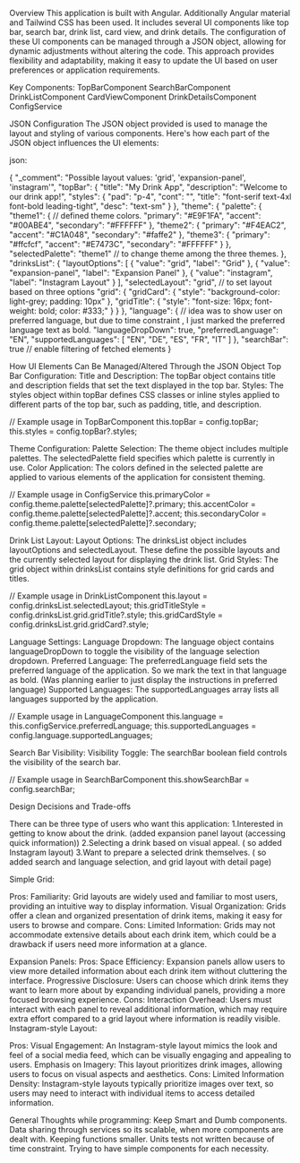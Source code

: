 Overview
This application is built with Angular. Additionally Angular material and Tailwind CSS has been used. It includes several UI components like top bar, search bar, drink list, card view, and drink details. The configuration of these UI components can be managed through a JSON object, allowing for dynamic adjustments without altering the code. This approach provides flexibility and adaptability, making it easy to update the UI based on user preferences or application requirements.

Key Components:
TopBarComponent
SearchBarComponent
DrinkListComponent
CardViewComponent
DrinkDetailsComponent
ConfigService

JSON Configuration
The JSON object provided is used to manage the layout and styling of various components. Here's how each part of the JSON object influences the UI elements:

json:

{
"\_comment": "Possible layout values: 'grid', 'expansion-panel', 'instagram'",
"topBar": {
"title": "My Drink App",
"description": "Welcome to our drink app!",
"styles": {
"pad": "p-4",
"cont": "",
"title": "font-serif text-4xl font-bold leading-tight",
"desc": "text-sm"
}
},
"theme": {
"palette": {
"theme1": { // defined theme colors.
"primary": "#E9F1FA",
"accent": "#00ABE4",
"secondary": "#FFFFFF"
},
"theme2": {
"primary": "#F4EAC2",
"accent": "#C1A048",
"secondary": "#faffe2"
},
"theme3": {
"primary": "#ffcfcf",
"accent": "#E7473C",
"secondary": "#FFFFFF"
}
},
"selectedPalette": "theme1" // to change theme among the three themes.
},
"drinksList": {
"layoutOptions": [
{
"value": "grid",
"label": "Grid"
},
{
"value": "expansion-panel",
"label": "Expansion Panel"
},
{
"value": "instagram",
"label": "Instagram Layout"
}
],
"selectedLayout": "grid", // to set layout based on three options
"grid": {
"gridCard": {
"style": "background-color: light-grey; padding: 10px"
},
"gridTitle": {
"style": "font-size: 16px; font-weight: bold; color: #333;"
}
}
},
"language": {
// idea was to show user on preferred language, but due to time constraint , I just marked the preferred language text as bold.
"languageDropDown": true,
"preferredLanguage": "EN",
"supportedLanguages": [
"EN",
"DE",
"ES",
"FR",
"IT"
]
},
"searchBar": true // enable filtering of fetched elements
}

How UI Elements Can Be Managed/Altered Through the JSON Object
Top Bar Configuration:
Title and Description: The topBar object contains title and description fields that set the text displayed in the top bar.
Styles: The styles object within topBar defines CSS classes or inline styles applied to different parts of the top bar, such as padding, title, and description.

// Example usage in TopBarComponent
this.topBar = config.topBar;
this.styles = config.topBar?.styles;

Theme Configuration:
Palette Selection: The theme object includes multiple palettes. The selectedPalette field specifies which palette is currently in use.
Color Application: The colors defined in the selected palette are applied to various elements of the application for consistent theming.

// Example usage in ConfigService
this.primaryColor = config.theme.palette[selectedPalette]?.primary;
this.accentColor = config.theme.palette[selectedPalette]?.accent;
this.secondaryColor = config.theme.palette[selectedPalette]?.secondary;

Drink List Layout:
Layout Options: The drinksList object includes layoutOptions and selectedLayout. These define the possible layouts and the currently selected layout for displaying the drink list.
Grid Styles: The grid object within drinksList contains style definitions for grid cards and titles.

// Example usage in DrinkListComponent
this.layout = config.drinksList.selectedLayout;
this.gridTitleStyle = config.drinksList.grid.gridTitle?.style;
this.gridCardStyle = config.drinksList.grid.gridCard?.style;

Language Settings:
Language Dropdown: The language object contains languageDropDown to toggle the visibility of the language selection dropdown.
Preferred Language: The preferredLanguage field sets the preferred language of the application. So we mark the text in that language as bold. (Was planning earlier to just display the instructions in preferred language)
Supported Languages: The supportedLanguages array lists all languages supported by the application.

// Example usage in LanguageComponent
this.language = this.configService.preferredLanguage;
this.supportedLanguages = config.language.supportedLanguages;

Search Bar Visibility:
Visibility Toggle: The searchBar boolean field controls the visibility of the search bar.

// Example usage in SearchBarComponent
this.showSearchBar = config.searchBar;

Design Decisions and Trade-offs

There can be three type of users who want this application: 1.Interested in getting to know about the drink. (added expansion panel layout (accessing quick information))
2.Selecting a drink based on visual appeal. ( so added Instagram layout)
3.Want to prepare a selected drink themselves. ( so added search and language selection, and grid layout with detail page)

Simple Grid:

Pros:
Familiarity: Grid layouts are widely used and familiar to most users, providing an intuitive way to display information.
Visual Organization: Grids offer a clean and organized presentation of drink items, making it easy for users to browse and compare.
Cons:
Limited Information: Grids may not accommodate extensive details about each drink item, which could be a drawback if users need more information at a glance.

Expansion Panels:
Pros:
Space Efficiency: Expansion panels allow users to view more detailed information about each drink item without cluttering the interface.
Progressive Disclosure: Users can choose which drink items they want to learn more about by expanding individual panels, providing a more focused browsing experience.
Cons:
Interaction Overhead: Users must interact with each panel to reveal additional information, which may require extra effort compared to a grid layout where information is readily visible.
Instagram-style Layout:

Pros:
Visual Engagement: An Instagram-style layout mimics the look and feel of a social media feed, which can be visually engaging and appealing to users.
Emphasis on Imagery: This layout prioritizes drink images, allowing users to focus on visual aspects and aesthetics.
Cons:
Limited Information Density: Instagram-style layouts typically prioritize images over text, so users may need to interact with individual items to access detailed information.

General Thoughts while programming:
Keep Smart and Dumb components.
Data sharing through services so its scalable, when more components are dealt with.
Keeping functions smaller.
Units tests not written because of time constraint.
Trying to have simple components for each necessity.
